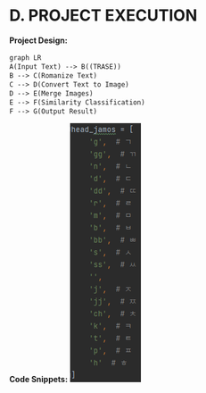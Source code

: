 # D. PROJECT EXECUTION
**Project Design:**

```mermaid
graph LR
A(Input Text) --> B((TRASE))
B --> C(Romanize Text)
C --> D(Convert Text to Image)
D --> E(Merge Images)
E --> F(Similarity Classification)
F --> G(Output Result)
```
**Code Snippets:**
![enter image description here](https://github.com/Nahvin00/TRASE-Trademark-Similarity-Identification/blob/main/PMP/assets/1.png)
